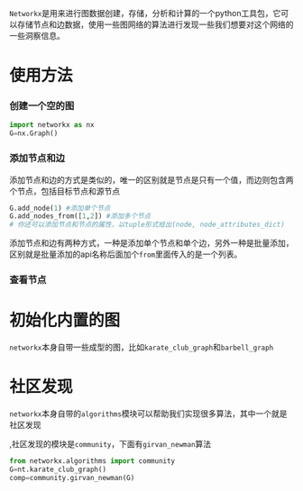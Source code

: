 `Networkx`是用来进行图数据创建，存储，分析和计算的一个python工具包，它可以存储节点和边数据，使用一些图网络的算法进行发现一些我们想要对这个网络的一些洞察信息。

# 使用方法

### 创建一个空的图

```python
import networkx as nx
G=nx.Graph()
```

### 添加节点和边

添加节点和边的方式是类似的，唯一的区别就是节点是只有一个值，而边则包含两个节点，包括目标节点和源节点

```python
G.add_node(1) #添加单个节点
G.add_nodes_from([1,2]) #添加多个节点
# 你还可以添加节点和节点的属性，以tuple形式给出(node, node_attributes_dict)
```

添加节点和边有两种方式，一种是添加单个节点和单个边，另外一种是批量添加，区别就是批量添加的api名称后面加个`from`里面传入的是一个列表。



### 查看节点



# 初始化内置的图

`networkx`本身自带一些成型的图，比如`karate_club_graph`和`barbell_graph`

# 社区发现

`networkx`本身自带的`algorithms`模块可以帮助我们实现很多算法，其中一个就是社区发现

,社区发现的模块是`community`，下面有`girvan_newman`算法

```python
from networkx.algorithms import community
G=nt.karate_club_graph()
comp=community.girvan_newman(G)


```

